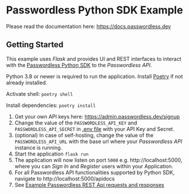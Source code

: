 # Passwordless Python SDK Example

Please read the documentation here: https://docs.passwordless.dev

## Getting Started

This example uses *Flask* and provides UI and REST interfaces to interact with
the [Passwordless Python SDK][passwordless-python-sdk] to the *Passwordless API*.

Python 3.8 or newer is required to run the application.
Install [Poetry][poetry] if not already installed.

Activate shell: `poetry shell`

Install dependencies: `poetry install`

1. Get your own API keys here: https://admin.passwordless.dev/signup
2. Change the value of the `PASSWORDLESS_API_KEY` and `PASSWORDLESS_API_SECRET`
   in [.env file](.env) with your API Key and Secret.
3. (optional) In case of self-hosting, change the value of the `PASSWORDLESS_API_URL`
   with the base url where your *Passwordless API* instance is running.
4. Start the application `flask run`
5. The application will now listen on port `5000` e.g. http://localhost:5000, where you can *Sign In* and *Register*
   users within your Application.
6. For all Passwordless API functionalities supported by Python SDK, navigate to http://localhost:5000/apidocs
7. See [Example Passwordless REST Api requests and responses](example-rest-requests/passwordless-api.http)

[passwordless-python-sdk]:https://github.com/passwordless/passwordless-python

[poetry]:https://python-poetry.org/docs/#installation